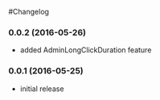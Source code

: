 #Changelog


### 0.0.2 (2016-05-26)

- added AdminLongClickDuration feature

### 0.0.1 (2016-05-25)

- initial release
